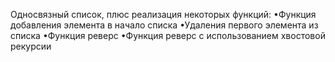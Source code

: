 Односвязный список, плюс реализация некоторых функций:
•Функция добавления элемента в начало списка
•Удаления первого элемента из списка
•Функция реверс
•Функция реверс с использованием хвостовой рекурсии
